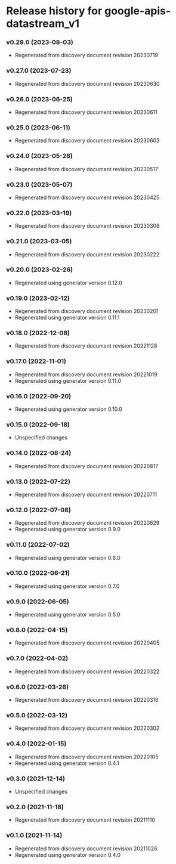 # Release history for google-apis-datastream_v1

### v0.28.0 (2023-08-03)

* Regenerated from discovery document revision 20230719

### v0.27.0 (2023-07-23)

* Regenerated from discovery document revision 20230630

### v0.26.0 (2023-06-25)

* Regenerated from discovery document revision 20230611

### v0.25.0 (2023-06-11)

* Regenerated from discovery document revision 20230603

### v0.24.0 (2023-05-28)

* Regenerated from discovery document revision 20230517

### v0.23.0 (2023-05-07)

* Regenerated from discovery document revision 20230425

### v0.22.0 (2023-03-19)

* Regenerated from discovery document revision 20230308

### v0.21.0 (2023-03-05)

* Regenerated from discovery document revision 20230222

### v0.20.0 (2023-02-26)

* Regenerated using generator version 0.12.0

### v0.19.0 (2023-02-12)

* Regenerated from discovery document revision 20230201
* Regenerated using generator version 0.11.1

### v0.18.0 (2022-12-08)

* Regenerated from discovery document revision 20221128

### v0.17.0 (2022-11-01)

* Regenerated from discovery document revision 20221019
* Regenerated using generator version 0.11.0

### v0.16.0 (2022-09-20)

* Regenerated using generator version 0.10.0

### v0.15.0 (2022-09-18)

* Unspecified changes

### v0.14.0 (2022-08-24)

* Regenerated from discovery document revision 20220817

### v0.13.0 (2022-07-22)

* Regenerated from discovery document revision 20220711

### v0.12.0 (2022-07-08)

* Regenerated from discovery document revision 20220629
* Regenerated using generator version 0.9.0

### v0.11.0 (2022-07-02)

* Regenerated using generator version 0.8.0

### v0.10.0 (2022-06-21)

* Regenerated using generator version 0.7.0

### v0.9.0 (2022-06-05)

* Regenerated using generator version 0.5.0

### v0.8.0 (2022-04-15)

* Regenerated from discovery document revision 20220405

### v0.7.0 (2022-04-02)

* Regenerated from discovery document revision 20220322

### v0.6.0 (2022-03-26)

* Regenerated from discovery document revision 20220316

### v0.5.0 (2022-03-12)

* Regenerated from discovery document revision 20220302

### v0.4.0 (2022-01-15)

* Regenerated from discovery document revision 20220105
* Regenerated using generator version 0.4.1

### v0.3.0 (2021-12-14)

* Unspecified changes

### v0.2.0 (2021-11-18)

* Regenerated from discovery document revision 20211110

### v0.1.0 (2021-11-14)

* Regenerated from discovery document revision 20211026
* Regenerated using generator version 0.4.0


